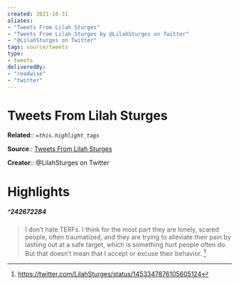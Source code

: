```yaml
---
created: 2021-10-31
aliases:
- "Tweets From Lilah Sturges"
- "Tweets From Lilah Sturges by @LilahSturges on Twitter"
- "@LilahSturges on Twitter"
tags: source/tweets
type: 
- tweets
deliveredBy: 
- "readwise"
- "twitter"
---
```

# Tweets From Lilah Sturges

**Related**:: 
*`=this.highlight_tags`*

**Source**:: [Tweets From Lilah Sturges](https://twitter.com/LilahSturges)

**Creator**:: @LilahSturges on Twitter

# Highlights
##### ^242672284
  
> I don’t hate TERFs. I think for the most part they are lonely, scared people, often traumatized, and they are trying to alleviate their pain by lashing out at a safe target, which is something hurt people often do. But that doesn’t mean that I accept or excuse their behavior. 
  [^242672284]

[^242672284]:  https://twitter.com/LilahSturges/status/1453347876105605124


